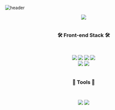 ![header](https://capsule-render.vercel.app/api?type=wave&color=auto&height=300&section=header&text=HEEJIN%20GITHUB&fontSize=90)
<p align="center">	
<img src="https://github.com/gmlgus0424/gmlgus0424/assets/81346229/b4bfe614-6c8e-42c0-bb9b-d89753c0682e"/>
  
#
  <div>
<h3 align="center"><b>🛠 Front-end Stack 🛠<b></h3></br>
<p align="center">
<img src="https://img.shields.io/badge/HTML-E34F26?style=flat-square&logo=HTML5&logoColor=white"/>
<img src="https://img.shields.io/badge/CSS3-F68212?style=flat-square&logo=CSS3&logoColor=white"/>
<img src="https://img.shields.io/badge/SCSS-CC6699?style=flat-square&logo=Sass&logoColor=white"/>
<img src="https://img.shields.io/badge/StyledComponents-DB7093?style=flat-square&logo=Styled-components&logoColor=white"/><br/>
<img src="https://img.shields.io/badge/JavaScript-F7DF1E?style=flat-square&logo=JavaScript&logoColor=white"/>
<img src="https://img.shields.io/badge/React-61DAFB?style=flat-square&logo=React&logoColor=white"/>
</div>


#
<div>
<h3 align="center"><b>💜 Tools 💜</b></h3></br>
<p align="center">
<img src="https://img.shields.io/badge/GitHub-181717?style=flat-square&logo=GitHub&logoColor=white"/>
<img src="https://img.shields.io/badge/Figma-F24E1E?style=flat-square&logo=Figma&logoColor=white"/>
</div>

<br />



